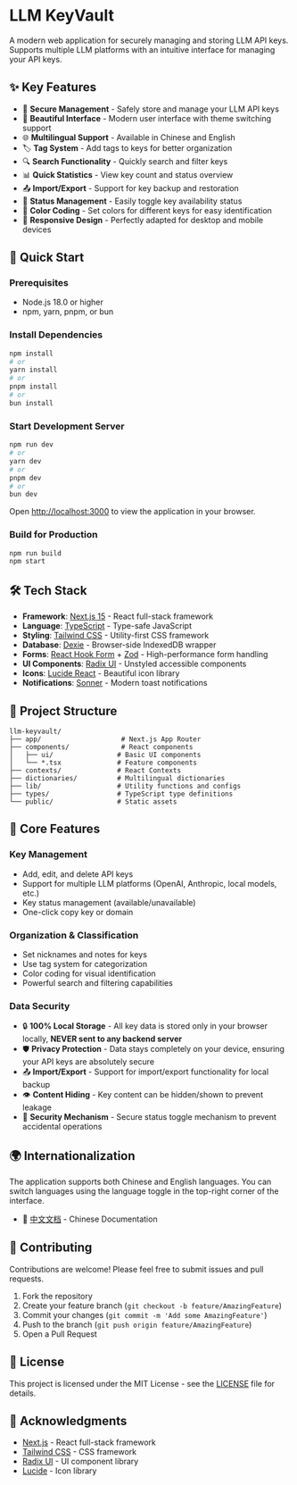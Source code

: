 # LLM KeyVault

A modern web application for securely managing and storing LLM API keys. Supports multiple LLM platforms with an intuitive interface for managing your API keys.

## ✨ Key Features

- 🔐 **Secure Management** - Safely store and manage your LLM API keys
- 🎨 **Beautiful Interface** - Modern user interface with theme switching support
- 🌐 **Multilingual Support** - Available in Chinese and English
- 🏷️ **Tag System** - Add tags to keys for better organization
- 🔍 **Search Functionality** - Quickly search and filter keys
- 📊 **Quick Statistics** - View key count and status overview
- 📤 **Import/Export** - Support for key backup and restoration
- 🎯 **Status Management** - Easily toggle key availability status
- 🎨 **Color Coding** - Set colors for different keys for easy identification
- 📱 **Responsive Design** - Perfectly adapted for desktop and mobile devices

## 🚀 Quick Start

### Prerequisites

- Node.js 18.0 or higher
- npm, yarn, pnpm, or bun

### Install Dependencies

```bash
npm install
# or
yarn install
# or
pnpm install
# or
bun install
```

### Start Development Server

```bash
npm run dev
# or
yarn dev
# or
pnpm dev
# or
bun dev
```

Open [http://localhost:3000](http://localhost:3000) to view the application in your browser.

### Build for Production

```bash
npm run build
npm start
```

## 🛠️ Tech Stack

- **Framework**: [Next.js 15](https://nextjs.org/) - React full-stack framework
- **Language**: [TypeScript](https://www.typescriptlang.org/) - Type-safe JavaScript
- **Styling**: [Tailwind CSS](https://tailwindcss.com/) - Utility-first CSS framework
- **Database**: [Dexie](https://dexie.org/) - Browser-side IndexedDB wrapper
- **Forms**: [React Hook Form](https://react-hook-form.com/) + [Zod](https://zod.dev/) - High-performance form handling
- **UI Components**: [Radix UI](https://www.radix-ui.com/) - Unstyled accessible components
- **Icons**: [Lucide React](https://lucide.dev/) - Beautiful icon library
- **Notifications**: [Sonner](https://sonner.emilkowal.ski/) - Modern toast notifications

## 📁 Project Structure

```
llm-keyvault/
├── app/                    # Next.js App Router
├── components/             # React components
│   ├── ui/                # Basic UI components
│   └── *.tsx              # Feature components
├── contexts/              # React Contexts
├── dictionaries/          # Multilingual dictionaries
├── lib/                   # Utility functions and configs
├── types/                 # TypeScript type definitions
└── public/                # Static assets
```

## 🔧 Core Features

### Key Management
- Add, edit, and delete API keys
- Support for multiple LLM platforms (OpenAI, Anthropic, local models, etc.)
- Key status management (available/unavailable)
- One-click copy key or domain

### Organization & Classification
- Set nicknames and notes for keys
- Use tag system for categorization
- Color coding for visual identification
- Powerful search and filtering capabilities

### Data Security
- 🔒 **100% Local Storage** - All key data is stored only in your browser locally, **NEVER sent to any backend server**
- 🛡️ **Privacy Protection** - Data stays completely on your device, ensuring your API keys are absolutely secure
- 📤 **Import/Export** - Support for import/export functionality for local backup
- 👁️ **Content Hiding** - Key content can be hidden/shown to prevent leakage
- 🔐 **Security Mechanism** - Secure status toggle mechanism to prevent accidental operations

## 🌍 Internationalization

The application supports both Chinese and English languages. You can switch languages using the language toggle in the top-right corner of the interface.

- 📖 [中文文档](./README.md) - Chinese Documentation

## 🤝 Contributing

Contributions are welcome! Please feel free to submit issues and pull requests.

1. Fork the repository
2. Create your feature branch (`git checkout -b feature/AmazingFeature`)
3. Commit your changes (`git commit -m 'Add some AmazingFeature'`)
4. Push to the branch (`git push origin feature/AmazingFeature`)
5. Open a Pull Request

## 📄 License

This project is licensed under the MIT License - see the [LICENSE](LICENSE) file for details.

## 🙏 Acknowledgments

- [Next.js](https://nextjs.org/) - React full-stack framework
- [Tailwind CSS](https://tailwindcss.com/) - CSS framework
- [Radix UI](https://www.radix-ui.com/) - UI component library
- [Lucide](https://lucide.dev/) - Icon library
